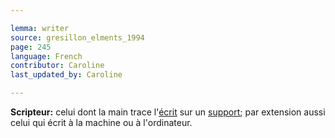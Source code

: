 ```yaml
---

lemma: writer
source: gresillon_elments_1994
page: 245
language: French
contributor: Caroline
last_updated_by: Caroline

---
```


**Scripteur:** celui dont la main trace l'[écrit](writingProcudt.html) sur un [support](textCarrier.html); par extension aussi celui qui écrit à la machine ou à l'ordinateur.
